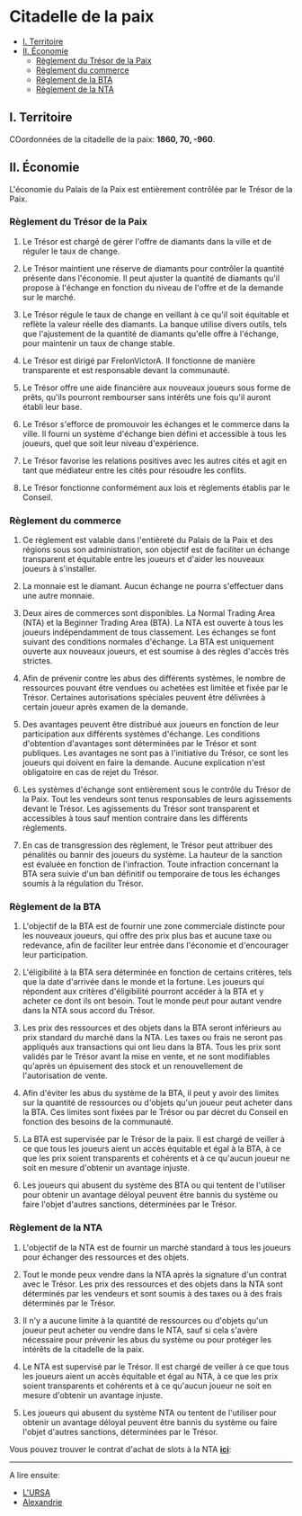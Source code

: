 # Citadelle de la paix

- [I. Territoire](#i-territoire)
- [II. Économie](#ii-économie)
  - [Règlement du Trésor de la Paix](#règlement-du-trésor-de-la-paix)
  - [Règlement du commerce](#règlement-du-commerce)
  - [Règlement de la BTA](#règlement-de-la-bta)
  - [Règlement de la NTA](#règlement-de-la-nta)

## I. Territoire

COordonnées de la citadelle de la paix: **1860, 70, -960**.

## II. Économie

L'économie du Palais de la Paix est entièrement contrôlée par le Trésor de la Paix.

### Règlement du Trésor de la Paix

1. Le Trésor est chargé de gérer l'offre de diamants dans la ville et de réguler le taux de change.

2. Le Trésor maintient une réserve de diamants pour contrôler la quantité présente dans l'économie. Il peut ajuster la quantité de diamants qu'il propose à l'échange en fonction du niveau de l'offre et de la demande sur le marché.

3. Le Trésor régule le taux de change en veillant à ce qu'il soit équitable et reflète la valeur réelle des diamants. La banque utilise divers outils, tels que l'ajustement de la quantité de diamants qu'elle offre à l'échange, pour maintenir un taux de change stable.

4. Le Trésor est dirigé par FrelonVictorA. Il fonctionne de manière transparente et est responsable devant la communauté.

5. Le Trésor offre une aide financière aux nouveaux joueurs sous forme de prêts, qu'ils pourront rembourser sans intérêts une fois qu'il auront établi leur base.

6. Le Trésor s'efforce de promouvoir les échanges et le commerce dans la ville. Il fourni un système d'échange bien défini et accessible à tous les joueurs, quel que soit leur niveau d'expérience.

7. Le Trésor favorise les relations positives avec les autres cités et agit en tant que médiateur entre les cités pour résoudre les conflits.

8. Le Trésor fonctionne conformément aux lois et règlements établis par le Conseil.

### Règlement du commerce

1. Ce règlement est valable dans l'entièreté du Palais de la Paix et des régions sous son administration, son objectif est de faciliter un échange transparent et équitable entre les joueurs et d'aider les nouveaux joueurs à s'installer.

2. La monnaie est le diamant. Aucun échange ne pourra s'effectuer dans une autre monnaie.

3. Deux aires de commerces sont disponibles. La Normal Trading Area (NTA) et la Beginner Trading Area (BTA). La NTA est ouverte à tous les joueurs indépendamment de tous classement. Les échanges se font suivant des conditions normales d'échange. La BTA est uniquement ouverte aux nouveaux joueurs, et est soumise à des règles d'accès très strictes.

4. Afin de prévenir contre les abus des différents systèmes, le nombre de ressources pouvant être vendues ou achetées est limitée et fixée par le Trésor. Certaines autorisations spéciales peuvent être délivrées à certain joueur après examen de la demande.

5. Des avantages peuvent être distribué aux joueurs en fonction de leur participation aux différents systèmes d'échange. Les conditions d'obtention d'avantages sont déterminées par le Trésor et sont publiques. Les avantages ne sont pas à l'initiative du Trésor, ce sont les joueurs qui doivent en faire la demande. Aucune explication n'est obligatoire en cas de rejet du Trésor.

6. Les systèmes d'échange sont entièrement sous le contrôle du Trésor de la Paix. Tout les vendeurs sont tenus responsables de leurs agissements devant le Trésor. Les agissements du Trésor sont transparent et accessibles à tous sauf mention contraire dans les différents règlements.

7. En cas de transgression des règlement, le Trésor peut attribuer des pénalités ou bannir des joueurs du système. La hauteur de la sanction est évaluée en fonction de l'infraction. Toute infraction concernant la BTA sera suivie d'un ban définitif ou temporaire de tous les échanges soumis à la régulation du Trésor.

### Règlement de la BTA

1. L'objectif de la BTA est de fournir une zone commerciale distincte pour les nouveaux joueurs, qui offre des prix plus bas et aucune taxe ou redevance, afin de faciliter leur entrée dans l'économie et d'encourager leur participation.

2. L'éligibilité à la BTA sera déterminée en fonction de certains critères, tels que la date d'arrivée dans le monde et la fortune. Les joueurs qui répondent aux critères d'éligibilité pourront accéder à la BTA et y acheter ce dont ils ont besoin. Tout le monde peut pour autant vendre dans la NTA sous accord du Trésor.

3. Les prix des ressources et des objets dans la BTA seront inférieurs au prix standard du marché dans la NTA. Les taxes ou frais ne seront pas appliqués aux transactions qui ont lieu dans la BTA. Tous les prix sont validés par le Trésor avant la mise en vente, et ne sont modifiables qu'après un épuisement des stock et un renouvellement de l'autorisation de vente.

4. Afin d'éviter les abus du système de la BTA, il peut y avoir des limites sur la quantité de ressources ou d'objets qu'un joueur peut acheter dans la BTA. Ces limites sont fixées par le Trésor ou par décret du Conseil en fonction des besoins de la communauté.

5. La BTA est supervisée par le Trésor de la paix. Il est chargé de veiller à ce que tous les joueurs aient un accès équitable et égal à la BTA, à ce que les prix soient transparents et cohérents et à ce qu'aucun joueur ne soit en mesure d'obtenir un avantage injuste.

6. Les joueurs qui abusent du système des BTA ou qui tentent de l'utiliser pour obtenir un avantage déloyal peuvent être bannis du système ou faire l'objet d'autres sanctions, déterminées par le Trésor.

### Règlement de la NTA

1. L'objectif de la NTA est de fournir un marché standard à tous les joueurs pour échanger des ressources et des objets.

2. Tout le monde peux vendre dans la NTA après la signature d'un contrat avec le Trésor. Les prix des ressources et des objets dans la NTA sont déterminés par les vendeurs et sont soumis à des taxes ou à des frais déterminés par le Trésor.

3. Il n'y a aucune limite à la quantité de ressources ou d'objets qu'un joueur peut acheter ou vendre dans le NTA, sauf si cela s'avère nécessaire pour prévenir les abus du système ou pour protéger les intérêts de la citadelle de la paix.

4. Le NTA est supervisé par le Trésor. Il est chargé de veiller à ce que tous les joueurs aient un accès équitable et égal au NTA, à ce que les prix soient transparents et cohérents et à ce qu'aucun joueur ne soit en mesure d'obtenir un avantage injuste.

5. Les joueurs qui abusent du système NTA ou tentent de l'utiliser pour obtenir un avantage déloyal peuvent être bannis du système ou faire l'objet d'autres sanctions, déterminées par le Trésor.

Vous pouvez trouver le contrat d'achat de slots à la NTA **[ici](contractNTA.md)**:

----

A lire ensuite:

- [L'URSA](ursa.md)
- [Alexandrie](alexandrie.md)
